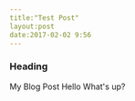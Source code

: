 ```yaml
---
title:"Test Post"
layout:post
date:2017-02-02 9:56
---
```


### Heading

My Blog Post
Hello
What's up?

